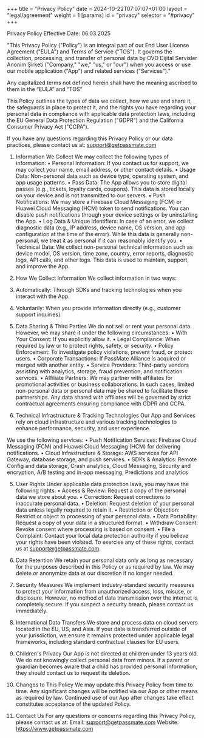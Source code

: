 +++
title = "Privacy Policy"
date = 2024-10-22T07:07:07+01:00
layout = "legal/agreement"
weight = 1
[params]
    id = "privacy"
    selector = "#privacy"
+++

Privacy Policy
Effective Date: 06.03.2025
 
"This Privacy Policy ("Policy") is an integral part of our End User License Agreement ("EULA") and Terms of Service ("TOS"). It governs the collection, processing, and transfer of personal data by OVO Dijital Servisler Anonim Şirketi ("Company," "we," "us," or "our") when you access or use our mobile application ("App") and related services ("Services")."
 
Any capitalized terms not defined herein shall have the meaning ascribed to them in the “EULA” and “TOS”
 
This Policy outlines the types of data we collect, how we use and share it, the safeguards in place to protect it, and the rights you have regarding your personal data in compliance with applicable data protection laws, including the EU General Data Protection Regulation ("GDPR") and the California Consumer Privacy Act ("CCPA").
 
If you have any questions regarding this Privacy Policy or our data practices, please contact us at: support@getpassmate.com
 
1. Information We Collect
We may collect the following types of information:
• Personal Information: If you contact us for support, we may collect your name, email address, or other contact details.
• Usage Data: Non-personal data such as device type, operating system, and app usage patterns.
• Pass Data: The App allows you to store digital passes (e.g., tickets, loyalty cards, coupons). This data is stored locally on your device and is not transmitted to our servers.
• Push Notifications: We may store a Firebase Cloud Messaging (FCM) or Huawei Cloud Messaging (HCM) token to send notifications. You can disable push notifications through your device settings or by uninstalling the App.
• Log Data & Unique Identifiers: In case of an error, we collect diagnostic data (e.g., IP address, device name, OS version, and app configuration at the time of the error). While this data is generally non-personal, we treat it as personal if it can reasonably identify you.
• Technical Data: We collect non-personal technical information such as device model, OS version, time zone, country, error reports, diagnostic logs, API calls, and other logs. This data is used to maintain, support, and improve the App.
 
2. How We Collect Information
We collect information in two ways:
1. Automatically: Through SDKs and tracking technologies when you interact with the App.
2. Voluntarily: When you provide information directly (e.g., customer support inquiries).
 
3. Data Sharing & Third Parties
We do not sell or rent your personal data. However, we may share it under the following circumstances:
• With Your Consent: If you explicitly allow it.
• Legal Compliance: When required by law or to protect rights, safety, or security.
• Policy Enforcement: To investigate policy violations, prevent fraud, or protect users.
• Corporate Transactions: If PassMate Alliance is acquired or merged with another entity.
• Service Providers: Third-party vendors assisting with analytics, storage, fraud prevention, and notification services.
• Affiliate Partners: We may partner with affiliates for promotional activities or business collaborations. In such cases, limited non-personal data or personal data may be shared to facilitate these partnerships. Any data shared with affiliates will be governed by strict contractual agreements ensuring compliance with GDPR and CCPA.
 
4. Technical Infrastructure & Tracking Technologies
Our App and Services rely on cloud infrastructure and various tracking technologies to enhance performance, security, and user experience.
 
We use the following services:
• Push Notification Services: Firebase Cloud Messaging (FCM) and Huawei Cloud Messaging (HCM) for delivering notifications.
• Cloud Infrastructure & Storage: AWS services for API Gateway, database storage, and push services.
• SDKs & Analytics: Remote Config and data storage, Crash analytics, Cloud Messaging, Security and encryption, A/B testing and in-app messaging, Predictions and analytics
 
5. User Rights
Under applicable data protection laws, you may have the following rights:
• Access & Review: Request a copy of the personal data we store about you.
• Correction: Request corrections to inaccurate personal data.
• Deletion: Request deletion of your personal data unless legally required to retain it.
• Restriction or Objection: Restrict or object to processing of your personal data.
• Data Portability: Request a copy of your data in a structured format.
• Withdraw Consent: Revoke consent where processing is based on consent.
• File a Complaint: Contact your local data protection authority if you believe your rights have been violated.
To exercise any of these rights, contact us at support@getpassmate.com.
 
6. Data Retention
We retain your personal data only as long as necessary for the purposes described in this Policy or as required by law. We may delete or anonymize data at our discretion if no longer needed.
 
7. Security Measures
We implement industry-standard security measures to protect your information from unauthorized access, loss, misuse, or disclosure. However, no method of data transmission over the internet is completely secure. If you suspect a security breach, please contact us immediately.
 
8. International Data Transfers
We store and process data on cloud servers located in the EU, US, and Asia. If your data is transferred outside of your jurisdiction, we ensure it remains protected under applicable legal frameworks, including standard contractual clauses for EU users.
 
9. Children's Privacy
Our App is not directed at children under 13 years old. We do not knowingly collect personal data from minors. If a parent or guardian becomes aware that a child has provided personal information, they should contact us to request its deletion.
 
10. Changes to This Policy
We may update this Privacy Policy from time to time. Any significant changes will be notified via our App or other means as required by law. Continued use of our App after changes take effect constitutes acceptance of the updated Policy.
 
11. Contact Us
For any questions or concerns regarding this Privacy Policy, please contact us at:
Email: support@getpassmate.com
Website: https://www.getpassmate.com
